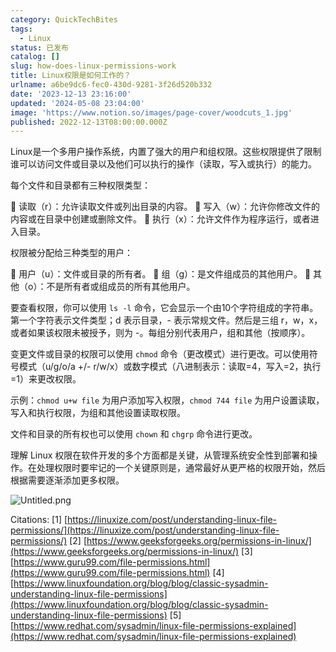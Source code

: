 ```yaml
---
category: QuickTechBites
tags:
  - Linux
status: 已发布
catalog: []
slug: how-does-linux-permissions-work
title: Linux权限是如何工作的？
urlname: a6be9dc6-fec0-430d-9281-3f26d520b332
date: '2023-12-13 23:16:00'
updated: '2024-05-08 23:04:00'
image: 'https://www.notion.so/images/page-cover/woodcuts_1.jpg'
published: 2022-12-13T08:00:00.000Z
---
```


Linux是一个多用户操作系统，内置了强大的用户和组权限。这些权限提供了限制谁可以访问文件或目录以及他们可以执行的操作（读取，写入或执行）的能力。


每个文件和目录都有三种权限类型：


🔸 读取（r）：允许读取文件或列出目录的内容。
🔸 写入（w）：允许你修改文件的内容或在目录中创建或删除文件。
🔸 执行（x）：允许文件作为程序运行，或者进入目录。


权限被分配给三种类型的用户：


🔸 用户（u）：文件或目录的所有者。
🔸 组（g）：是文件组成员的其他用户。
🔸 其他（o）：不是所有者或组成员的所有其他用户。


要查看权限，你可以使用 `ls -l` 命令，它会显示一个由10个字符组成的字符串。第一个字符表示文件类型；d 表示目录，- 表示常规文件。然后是三组 r，w，x，或者如果该权限未被授予，则为 -。每组分别代表用户，组和其他（按顺序）。


变更文件或目录的权限可以使用 `chmod` 命令（更改模式）进行更改。可以使用符号模式（u/g/o/a +/- r/w/x）或数字模式（八进制表示：读取=4，写入=2，执行=1）来更改权限。


示例：`chmod u+w file` 为用户添加写入权限，`chmod 744 file` 为用户设置读取，写入和执行权限，为组和其他设置读取权限。


文件和目录的所有权也可以使用 `chown` 和 `chgrp` 命令进行更改。


理解 Linux 权限在软件开发的多个方面都是关键，从管理系统安全性到部署和操作。在处理权限时要牢记的一个关键原则是，通常最好从更严格的权限开始，然后根据需要逐渐添加更多权限。


![Untitled.png](https://prod-files-secure.s3.us-west-2.amazonaws.com/5d24fe63-e567-4804-86f9-9fdc62e13082/332b89ee-9c33-4950-8a69-32c3d1ff2c69/Untitled.png?X-Amz-Algorithm=AWS4-HMAC-SHA256&X-Amz-Content-Sha256=UNSIGNED-PAYLOAD&X-Amz-Credential=ASIAZI2LB466YPY2FOLT%2F20250416%2Fus-west-2%2Fs3%2Faws4_request&X-Amz-Date=20250416T213613Z&X-Amz-Expires=3600&X-Amz-Security-Token=IQoJb3JpZ2luX2VjEMb%2F%2F%2F%2F%2F%2F%2F%2F%2F%2FwEaCXVzLXdlc3QtMiJIMEYCIQDqCgOK0b9CEgKLVxQ7IsnWlPZHKStvmAJ6B9UlAHdazQIhANIK2FmMwEtv8cdoqEEfF4dNHWxV5UuGpo2Lt9MGRIqzKv8DCE8QABoMNjM3NDIzMTgzODA1IgybnMah11Jw8i72plYq3AM4lq%2BoXn6NAEktiN8ca3OsqGbchoa8ca%2FexT8WLL%2FsXyVdbW4rrYAigVIwdN4el%2FYZINtQeaOmcW20nIYtvGQTv%2BmmFkUQl5CmsTreh12f2PXnBGmh8ZEbUFohyCFHSXaiLHyW1WGPlPHXrWvTeqq6laPZCuB18kKiLCpuQ61AmWwGtrO8ydRKb0xWUNznjCBsgFZmt6avgTqJBtnqdvEscD%2FXcBialGY2a%2Fceja5OJx2zu1UR8AAwhj6P22Hi3U7GpJT1v94QKQsM5TWBdBFaB2KZMf0trbUtXvgsEoEW8czTKkMzSGa%2BKXVo9wUqhI6TVBVVJMFZQxNy5XkV6XyokBY6DKzC0%2BPzUX8ary9bW4COB06tevNFvGqXvzKNPbN0SXNm%2BvrAJFli79JhuOZ9AMkDXcq5pqEHnY9Khfinxr0OIc3ikodqPmCrqWW%2FQf0R%2B9RCr4Effk6eifPI046jVJ9GtLMo06RCGBk275EDvvIQ4lCpjjx8jI7n2Z4EGfYIR0jk%2F%2FVX2ycaHB8BRqdPXZypR3vq%2F3ECqFh8w3viXToT2ZZ2YsXnvZlpbgqpQenloI71gH%2FFW%2Fz7BkSa2Aao9SCvJy8UN2umjQKm0GdLtm2nW47OzD68R2n58jCUxYDABjqkAfZIg4D0PzqDAsZ%2F%2FW%2BMi08fiC75r4kI3Komxy68wbsAaxCY%2BbVGIeoqmBqIQUm%2BCq0EnHezPD7CLTdrvJVbONDO5Rhoskb47x5vqV4MzdjWePo5b2%2BWSvdyTb%2FRxYBdqMR3s55IcWh1SxVz%2FiObv9gGl83Ypm9nL7Zl3dtHwz%2FwhSgCPlrMlG8R86Jx6xqyHMHVnRIiCcGtIMErJKfY%2BC4SYKom&X-Amz-Signature=1cad17b2e9a7d85a11c603d4407877b5d45fb16dbff2dfae71be81b11ee5f4ae&X-Amz-SignedHeaders=host&x-id=GetObject)


Citations:
[1] [https://linuxize.com/post/understanding-linux-file-permissions/](https://linuxize.com/post/understanding-linux-file-permissions/)
[2] [https://www.geeksforgeeks.org/permissions-in-linux/](https://www.geeksforgeeks.org/permissions-in-linux/)
[3] [https://www.guru99.com/file-permissions.html](https://www.guru99.com/file-permissions.html)
[4] [https://www.linuxfoundation.org/blog/blog/classic-sysadmin-understanding-linux-file-permissions](https://www.linuxfoundation.org/blog/blog/classic-sysadmin-understanding-linux-file-permissions)
[5] [https://www.redhat.com/sysadmin/linux-file-permissions-explained](https://www.redhat.com/sysadmin/linux-file-permissions-explained)


